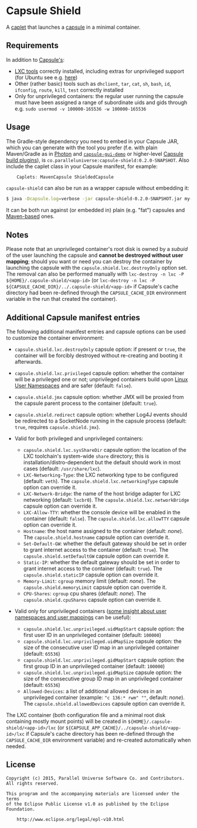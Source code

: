 # Capsule Shield

A [caplet](https://github.com/puniverse/capsule#what-are-caplets) that launches a [capsule](https://github.com/puniverse/capsule) in a minimal container.

## Requirements

In addition to [Capsule's](https://github.com/puniverse/capsule):

  * [LXC tools](https://linuxcontainers.org/) correctly installed, including extras for unprivileged support (for Ubuntu see e.g. [here](http://www.unixmen.com/setup-linux-containers-using-lxc-on-ubuntu-15-04/))
  * Other (rather basic) tools such as `dhclient`, `tar`, `cat`, `sh`, `bash`, `id`, `ifconfig`, `route`, `kill`, `test` correctly installed
  * Only for unprivileged containers: the regular user running the capsule must have been assigned a range of subordinate uids and gids through e.g. `sudo usermod -v 100000-165536 -w 100000-165536`

## Usage

The Gradle-style dependency you need to embed in your Capsule JAR, which you can generate with the tool you prefer (f.e. with plain Maven/Gradle as in [Photon](https://github.com/puniverse/photon) and [`capsule-gui-demo`](https://github.com/puniverse/capsule-gui-demo) or higher-level [Capsule build plugins](https://github.com/puniverse/capsule#build-tool-plugins)), is `co.paralleluniverse:capsule-shield:0.2.0-SNAPSHOT`. Also include the caplet class in your Capsule manifest, for example:

``` gradle
    Caplets: MavenCapsule ShieldedCapsule
```

`capsule-shield` can also be run as a wrapper capsule without embedding it:

``` bash
$ java -Dcapsule.log=verbose -jar capsule-shield-0.2.0-SNAPSHOT.jar my-capsule.jar my-capsule-arg1 ...
```

It can be both run against (or embedded in) plain (e.g. "fat") capsules and [Maven-based](https://github.com/puniverse/capsule-maven) ones.

## Notes

Please note that an unprivileged container's root disk is owned by a _subuid_ of the user launching the capsule and **cannot be destroyed without user mapping**; should you want or need you can destroy the container by launching the capsule with the `capsule.shield.lxc.destroyOnly` option set. The removal can also be performed manually with `lxc-destroy -n lxc -P ${HOME}/.capsule-shield/<app-id>` (or `lxc-destroy -n lxc -P ${CAPSULE_CACHE_DIR}/../.capsule-shield/<app-id>` if Capsule's cache directory had been re-defined through the `CAPSULE_CACHE_DIR` environment variable in the run that created the container).

## Additional Capsule manifest entries

The following additional manifest entries and capsule options can be used to customize the container environment:

  * `capsule.shield.lxc.destroyOnly` capsule option: if present or `true`, the container will be forcibly destroyed without re-creating and booting it afterwards.
  * `capsule.shield.lxc.privileged` capsule option: whether the container will be a privileged one or not; unprivileged containers build upon [Linux User Namespaces](https://lwn.net/Articles/531114/) and are safer (default: `false`).
  * `capsule.shield.jmx` capsule option: whether JMX will be proxied from the capsule parent process to the container (default: `true`).
  * `capsule.shield.redirect` capsule option: whether Log4J events should be redirected to a SocketNode running in the capsule process (default: `true`, requires `capsule.shield.jmx`).

  * Valid for both privileged and unprivileged containers:
    * `capsule.shield.lxc.sysShareDir` capsule option: the location of the LXC toolchain's system-wide `share` directory; this is installation/distro-dependent but the default should work in most cases (default: `/usr/share/lxc`).
    * `LXC-Networking-Type`: the LXC networking type to be configured (default: `veth`). The `capsule.shield.lxc.networkingType` capsule option can override it.
    * `LXC-Network-Bridge`: the name of the host bridge adapter for LXC networking (default: `lxcbr0`). The `capsule.shield.lxc.networkBridge` capsule option can override it.
    * `LXC-Allow-TTY`: whether the console device will be enabled in the container (default: `false`). The `capsule.shield.lxc.allowTTY` capsule option can override it.
    * `Hostname`: the host name assigned to the container (default: _none_). The `capsule.shield.hostname` capsule option can override it.
    * `Set-Default-GW`: whether the default gateway should be set in order to grant internet access to the container (default: `true`). The `capsule.shield.setDefaultGW` capsule option can override it.
    * `Static-IP`: whether the default gateway should be set in order to grant internet access to the container (default: `true`). The `capsule.shield.staticIP` capsule option can override it.
    * `Memory-Limit`: `cgroup` memory limit (default: _none_). The `capsule.shield.memoryLimit` capsule option can override it.
    * `CPU-Shares`: `cgroup` cpu shares (default: _none_). The `capsule.shield.cpuShares` capsule option can override it.

  * Valid only for unprivileged containers ([some insight about user namespaces and user mappings](https://lwn.net/Articles/532593/) can be useful):
    * `capsule.shield.lxc.unprivileged.uidMapStart` capsule option: the first user ID in an unprivileged container (default: `100000`)
    * `capsule.shield.lxc.unprivileged.uidMapSize` capsule option: the size of the consecutive user ID map in an unprivileged container (default: `65536`)
    * `capsule.shield.lxc.unprivileged.gidMapStart` capsule option: the first group ID in an unprivileged container (default: `100000`)
    * `capsule.shield.lxc.unprivileged.gidMapSize` capsule option: the size of the consecutive group ID map in an unprivileged container (default: `65536`)
    * `Allowed-Devices`: a list of additional allowed devices in an unprivileged container (example: `"c 136:* rwm" ""`, default: _none_). The `capsule.shield.allowedDevices` capsule option can override it.

The LXC container (both configuration file and a minimal root disk containing mostly mount points) will be created in `${HOME}/.capsule-shield/<app-id>/lxc` (or `${CAPSULE_APP_CACHE}/../capsule-shield/<app-id>/lxc` if Capsule's cache directory has been re-defined through the `CAPSULE_CACHE_DIR` environment variable) and re-created automatically when needed.

## License

    Copyright (c) 2015, Parallel Universe Software Co. and Contributors. All rights reserved.

    This program and the accompanying materials are licensed under the terms
    of the Eclipse Public License v1.0 as published by the Eclipse Foundation.

        http://www.eclipse.org/legal/epl-v10.html
